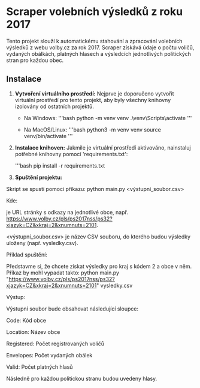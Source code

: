 # Scraper volebních výsledků z roku 2017

Tento projekt slouží k automatickému stahování a zpracování volebních výsledků z webu volby.cz za rok 2017. Scraper získává údaje o počtu voličů, vydaných obálkách, platných hlasech a výsledcích jednotlivých politických stran pro každou obec.

## Instalace

1. **Vytvoření virtuálního prostředí:**
   Nejprve je doporučeno vytvořit virtuální prostředí pro tento projekt, aby byly všechny knihovny izolovány od ostatních projektů.
   
   - Na Windows:
     '''bash
     python -m venv venv
     .\venv\Scripts\activate
     '''
   
   - Na MacOS/Linux:
     '''bash
     python3 -m venv venv
     source venv/bin/activate
     '''

2. **Instalace knihoven:**
   Jakmile je virtuální prostředí aktivováno, nainstaluj potřebné knihovny pomocí 'requirements.txt':
   
   '''bash
   pip install -r requirements.txt

3. **Spuštění projektu:**

Skript se spustí pomocí příkazu:
python main.py <URL> <výstupní_soubor.csv>


Kde:

<URL> je URL stránky s odkazy na jednotlivé obce, např. https://www.volby.cz/pls/ps2017nss/ps32?xjazyk=CZ&xkraj=2&xnumnuts=2101.

<výstupní_soubor.csv> je název CSV souboru, do kterého budou výsledky uloženy (např. vysledky.csv).

Příklad spuštění:

Představme si, že chcete získat výsledky pro kraj s kódem 2 a obce v něm. Příkaz by mohl vypadat takto:
python main.py "https://www.volby.cz/pls/ps2017nss/ps32?xjazyk=CZ&xkraj=2&xnumnuts=2101" vysledky.csv

Výstup:

Výstupní soubor bude obsahovat následující sloupce:

Code: Kód obce

Location: Název obce

Registered: Počet registrovaných voličů

Envelopes: Počet vydaných obálek

Valid: Počet platných hlasů

Následně pro každou politickou stranu budou uvedeny hlasy.

